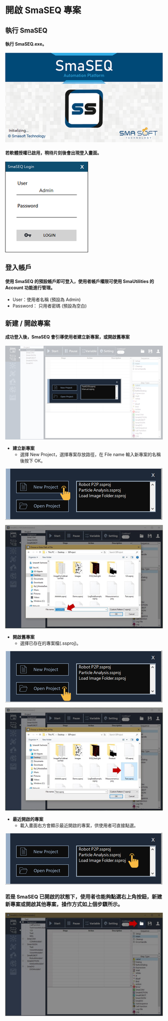 # 開啟 SmaSEQ 專案

## 執行 SmaSEQ

#### 執行 SmaSEQ.exe。

![](../.gitbook/assets/smaseq-initialize.PNG)

#### 若軟體授權已啟用，稍待片刻後會出現登入畫面。

![SmaSEQ Login](../.gitbook/assets/smaseq-login-new.PNG)

## 登入帳戶

#### 使用 SmaSEQ 的預設帳戶即可登入，使用者帳戶權限可使用 SmaUtilities 的 Account 功能進行管理。

* User：使用者名稱 \(預設為 Admin\)
* Password： 只用者密碼 \(預設為空白\)

## 新建 / 開啟專案

#### 成功登入後，SmaSEQ 會引導使用者建立新專案，或開啟舊專案

![SmaSEQ Start Screen](../.gitbook/assets/smaseq-start-screen.PNG)

* **建立新專案**
  * 選擇 New Project，選擇專案存放路徑，在 File name 輸入新專案的名稱後按下 OK。

![](../.gitbook/assets/smaseq_projectmanagment_newproject.png)

![](../.gitbook/assets/load-or-create-project-grayedout1.JPG)

* **開啟舊專案**
  * 選擇已存在的專案檔\(.ssproj\)。

![](../.gitbook/assets/smaseq_projectmanagment_openproject.png)

![](../.gitbook/assets/load-or-create-project2-grayedout1.JPG)

* **最近開啟的專案**
  * 載入畫面右方會顯示最近開啟的專案，供使用者可直接點選。

![](../.gitbook/assets/smaseq_projectmanagment_recentproject.png)

### 若是 SmaSEQ 已開啟的狀態下，使用者也能夠點選右上角按鈕，新建新專案或開啟其他專案，操作方式如上個步驟所示。

![](../.gitbook/assets/load-or-create-project3.JPG)

